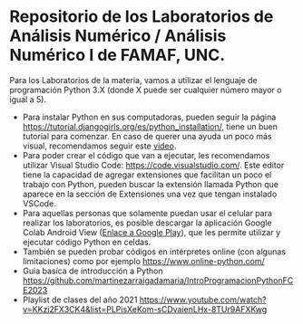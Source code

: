 # Repositorio de los Laboratorios de Análisis Numérico / Análisis Numérico I de FAMAF, UNC.

Para los Laboratorios de la materia, vamos a utilizar el lenguaje de programación Python 3.X (donde X puede ser cualquier número mayor o igual a 5).

- Para instalar Python en sus computadoras, pueden seguir la página https://tutorial.djangogirls.org/es/python_installation/, tiene un buen tutorial para comenzar. En caso de querer una ayuda un poco más visual, recomendamos seguir este [video](https://www.youtube.com/watch?v=9fNKy9zOPkg).
- Para poder crear el código que van a ejecutar, les recomendamos utilizar Visual Studio Code: https://code.visualstudio.com/. Este editor tiene la capacidad de agregar extensiones que facilitan un poco el trabajo con Python, pueden buscar la extensión llamada Python que aparece en la sección de Extensiones una vez que tengan instalado VSCode.
- Para aquellas personas que solamente puedan usar el celular para realizar los laboratorios, es posible descargar la aplicación Google Colab Android View ([Enlace a Google Play](https://play.google.com/store/apps/details?id=com.WeDevelopinPk.colabandroidwebview)), que les permite utilizar y ejecutar código Python en celdas.
- También se pueden probar códigos en intérpretes online (con algunas limitaciones) como por ejemplo https://www.online-python.com/
- Guia basíca de introducción a Python https://github.com/martinezarraigadamaria/IntroProgramacionPythonFCE2023
- Playlist de clases del año 2021 https://www.youtube.com/watch?v=KKzi2FX3CK4&list=PLPisXeKom-sCDvaienLHx-8TUr9AFXKwg
